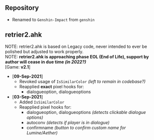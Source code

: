 ## Repository
- Renamed to `Genshin-Impact` from `genshin`

## retrier2.ahk
NOTE: retrier2.ahk is based on Legacy code, never intended to ever be polished but adjusted to work properly.<br>
NOTE: **retrier2.ahk is approaching phase EOL (End of Life), support by author will cease in due time *(in 2022?)***<br>
[Game: **v2.1**]
- [**09-Sep-2021**]
  - Revoked usage of `IsSimilarColor` *(left to remain in codebase?)*
  - Reapplied **exact** pixel hooks for:
    - dialogueoption, dialogueoptions
- [**03-Sep-2021**]
  - Added `IsSimilarColor`
  - Reapplied pixel hooks for:
    - dialogueoption, dialogueoptions *(detects clickable dialogue options)*
    - autoconv *(detects if player is in dialogue)*
    - confirmname *(button to confirm custom name for Lumine/Aether)*
